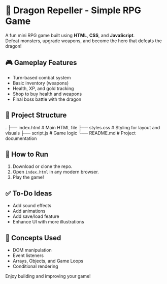 # 🐉 Dragon Repeller - Simple RPG Game

A fun mini RPG game built using **HTML**, **CSS**, and **JavaScript**.  
Defeat monsters, upgrade weapons, and become the hero that defeats the dragon!

## 🎮 Gameplay Features
- Turn-based combat system
- Basic inventory (weapons)
- Health, XP, and gold tracking
- Shop to buy health and weapons
- Final boss battle with the dragon

## 📂 Project Structure
.
├── index.html # Main HTML file
├── styles.css # Styling for layout and visuals
├── script.js # Game logic
└── README.md # Project documentation


## 🚀 How to Run
1. Download or clone the repo.
2. Open `index.html` in any modern browser.
3. Play the game!

## ✅ To-Do Ideas
- Add sound effects
- Add animations
- Add save/load feature
- Enhance UI with more illustrations

## 🧠 Concepts Used
- DOM manipulation
- Event listeners
- Arrays, Objects, and Game Loops
- Conditional rendering

Enjoy building and improving your game!
